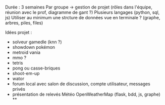 Durée : 3 semaines
Par groupe -> gestion de projet (rôles dans l'équipe, réunion avec le prof, diagramme de gant ?)
Plusieurs langages (python, sql, js)
Utiliser au minimum une strcture de données vue en terminale ? (graphe, arbres, piles, files)


Idées projet :
- solveur gamedle (knn ?)
- showdown pokémon
- metroid vania 
- mmo ?
- tetris
- pong ou casse-briques
- shoot-em-up
- wator
- forum local avec salon de discussion, compte utilisateur, messages privés
- présentation de relevés Météo OpenWeatherMap (flask, bdd, js,
graphe) **
